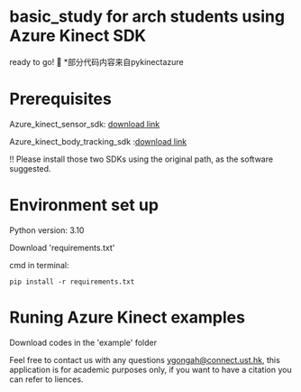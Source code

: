 # basic_study for arch students using Azure Kinect SDK 
ready to go! :whale:
*部分代码内容来自pykinectazure

# Prerequisites
Azure_kinect_sensor_sdk: [download link](https://github.com/microsoft/Azure-Kinect-Sensor-SDK/blob/develop/docs/usage.md)

Azure_kinect_body_tracking_sdk :[download link](https://learn.microsoft.com/en-us/azure/kinect-dk/body-sdk-download)



!! Please install those two SDKs using the original path, as the software suggested. 

#  Environment set up

Python version: 3.10

Download 'requirements.txt'

cmd in terminal:

```
pip install -r requirements.txt

```

# Runing Azure Kinect examples 

Download codes in the 'example' folder

Feel free to contact us with any questions ygongah@connect.ust.hk, this application is for academic purposes only, if you want to have a citation you can refer to liences.







